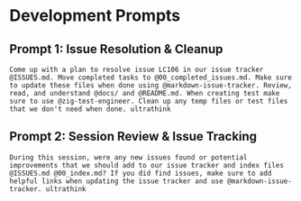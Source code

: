 # Development Prompts

## Prompt 1: Issue Resolution & Cleanup
```
Come up with a plan to resolve issue LC106 in our issue tracker @ISSUES.md. Move completed tasks to @00_completed_issues.md. Make sure to update these files when done using @markdown-issue-tracker. Review, read, and understand @docs/ and @README.md. When creating test make sure to use @zig-test-engineer. Clean up any temp files or test files that we don't need when done. ultrathink
```

## Prompt 2: Session Review & Issue Tracking
```
During this session, were any new issues found or potential improvements that we should add to our issue tracker and index files @ISSUES.md @00_index.md? If you did find issues, make sure to add helpful links when updating the issue tracker and use @markdown-issue-tracker. ultrathink
```